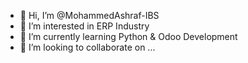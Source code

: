 - 👋 Hi, I’m @MohammedAshraf-IBS
- 👀 I’m interested in ERP Industry 
- 🌱 I’m currently learning Python & Odoo Development
- 💞️ I’m looking to collaborate on ...

<!---
MohammedAshraf-IBS/MohammedAshraf-IBS is a ✨ special ✨ repository because its `README.md` (this file) appears on your GitHub profile.
You can click the Preview link to take a look at your changes.
--->
